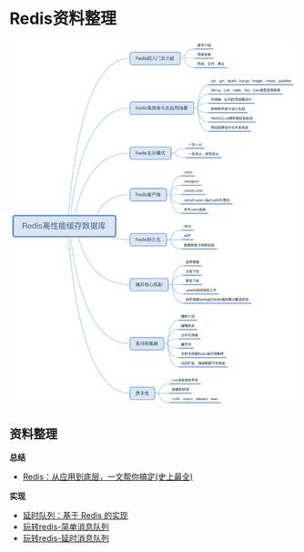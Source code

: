 # Redis资料整理

![大纲](./img/redis.png)

## 资料整理
<b>总结</b>
* [Redis：从应用到底层，一文帮你搞定(史上最全)](https://zhuanlan.zhihu.com/p/339325950)

<b>实现</b>
* [延时队列：基于 Redis 的实现](https://zhuanlan.zhihu.com/p/87113913)
* [玩转redis-简单消息队列](https://www.cnblogs.com/li-peng/p/12659222.html)
* [玩转redis-延时消息队列](https://www.cnblogs.com/li-peng/p/12697110.html)